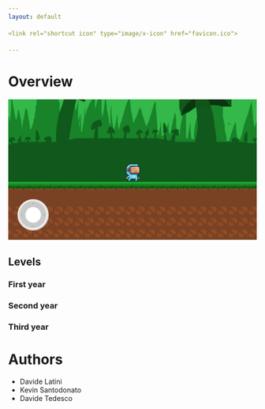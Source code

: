 ```yaml
---
layout: default

<link rel="shortcut icon" type="image/x-icon" href="favicon.ico">

---
```

# Overview

![game_screen.jpeg](game_screen.jpeg)

## Levels

### First year

### Second year

### Third year

# Authors

- Davide Latini
- Kevin Santodonato
- Davide Tedesco
